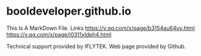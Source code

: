 # booldeveloper.github.io
This Is A MarkDown File.
Links
https://v.qq.com/x/page/b3154au64uy.html
https://v.qq.com/x/page/j0311xldph4.html

Technical support provided by IFLYTEK.
Web page provided by Github.
